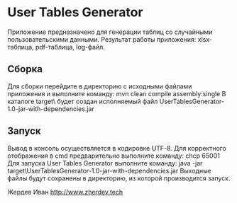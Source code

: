 User Tables Generator
=====================

Приложение предназначено для генерации таблиц со случайными пользовательскими данными.
Результат работы приложения: xlsx-таблица, pdf-таблица, log-файл.


Сборка
------

Для сборки перейдите в директорию с исходными файлами приложения и выполните команду:
	mvn clean compile assembly:single
В каталоге target\ будет создан исполняемый файл UserTablesGenerator-1.0-jar-with-dependencies.jar


Запуск
------

Вывод в консоль осуществляется в кодировке UTF-8. Для корректного отображения в cmd предварительно выполните команду:
	chcp 65001
Для запуска User Tables Generator выполните команду:
	java -jar target\UserTablesGenerator-1.0-jar-with-dependencies.jar
Выходные файлы будут сохранены в директорию, из которой производится запуск.


Жердев Иван
http://www.zherdev.tech